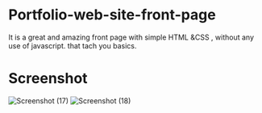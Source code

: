 # Portfolio-web-site-front-page
It is a great and amazing front page with simple HTML &amp;CSS , without any use of javascript. that tach you basics.
# Screenshot
![Screenshot (17)](https://github.com/user-attachments/assets/40250a34-220e-43da-96a8-18b71f48b395)
![Screenshot (18)](https://github.com/user-attachments/assets/42fd962b-7b1e-4d74-9bc7-ba500afd8a11)
